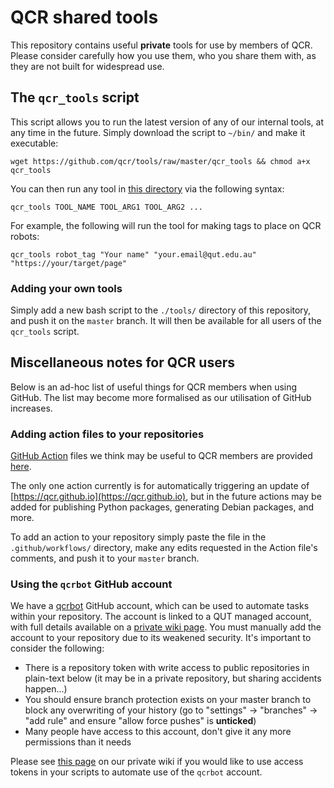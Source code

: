 # QCR shared tools

This repository contains useful **private** tools for use by members of QCR. Please consider carefully how you use them, who you share them with, as they are not built for widespread use.

## The `qcr_tools` script

This script allows you to run the latest version of any of our internal tools, at any time in the future. Simply download the script to `~/bin/` and make it executable:

```
wget https://github.com/qcr/tools/raw/master/qcr_tools && chmod a+x qcr_tools
```

You can then run any tool in [this directory](https://github.com/qcr/tools/tree/master/tools) via the following syntax:

```
qcr_tools TOOL_NAME TOOL_ARG1 TOOL_ARG2 ...
```

For example, the following will run the tool for making tags to place on QCR robots:

```
qcr_tools robot_tag "Your name" "your.email@qut.edu.au" "https://your/target/page"
```

### Adding your own tools

Simply add a new bash script to the `./tools/` directory of this repository, and push it on the `master` branch. It will then be available for all users of the `qcr_tools` script.

## Miscellaneous notes for QCR users

Below is an ad-hoc list of useful things for QCR members when using GitHub. The list may become more formalised as our utilisation of GitHub increases.

### Adding action files to your repositories

[GitHub Action](https://github.com/features/actions) files we think may be useful to QCR members are provided [here](https://github.com/qcr/tools/tree/master/github_actions).

The only one action currently is for automatically triggering an update of [https://qcr.github.io](https://qcr.github.io), but in the future actions may be added for publishing Python packages, generating Debian packages, and more.

To add an action to your repository simply paste the file in the `.github/workflows/` directory, make any edits requested in the Action file's comments, and push it to your `master` branch.

### Using the `qcrbot` GitHub account

We have a [qcrbot](https://github.com/qcrbot) GitHub account, which can be used to automate tasks within your repository. The account is linked to a QUT managed account, with full details available on a [private wiki page](https://wiki.qut.edu.au/display/cyphy/Shared+account+for+QCR+members). You must manually add the account to your repository due to its weakened security. It's important to consider the following:

- There is a repository token with write access to public repositories in plain-text below (it may be in a private repository, but sharing accidents happen...)
- You should ensure branch protection exists on your master branch to block any overwriting of your history (go to "settings" -> "branches" -> "add rule" and ensure "allow force pushes" is **unticked**)
- Many people have access to this account, don't give it any more permissions than it needs

Please see [this page](https://wiki.qut.edu.au/display/cyphy/Shared+account+for+QCR+members) on our private wiki if you would like to use access tokens in your scripts to automate use of the `qcrbot` account.

